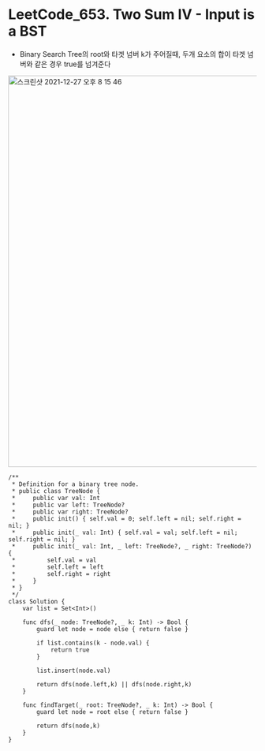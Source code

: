 # LeetCode_653. Two Sum IV - Input is a BST
- Binary Search Tree의 root와 타겟 넘버 k가 주어질때, 두개 요소의 합이 타겟 넘버와 같은 경우 true를 넘겨준다

<img width="794" alt="스크린샷 2021-12-27 오후 8 15 46" src="https://user-images.githubusercontent.com/71269216/147466655-d0bf4596-c6a3-48ed-af80-e4c721bb4283.png">

```
/**
 * Definition for a binary tree node.
 * public class TreeNode {
 *     public var val: Int
 *     public var left: TreeNode?
 *     public var right: TreeNode?
 *     public init() { self.val = 0; self.left = nil; self.right = nil; }
 *     public init(_ val: Int) { self.val = val; self.left = nil; self.right = nil; }
 *     public init(_ val: Int, _ left: TreeNode?, _ right: TreeNode?) {
 *         self.val = val
 *         self.left = left
 *         self.right = right
 *     }
 * }
 */
class Solution {
    var list = Set<Int>()
    
    func dfs(_ node: TreeNode?, _ k: Int) -> Bool {
        guard let node = node else { return false }
        
        if list.contains(k - node.val) {
            return true
        }
        
        list.insert(node.val)
        
        return dfs(node.left,k) || dfs(node.right,k)
    }
    
    func findTarget(_ root: TreeNode?, _ k: Int) -> Bool {
        guard let node = root else { return false }
        
        return dfs(node,k)
    }
}
```
